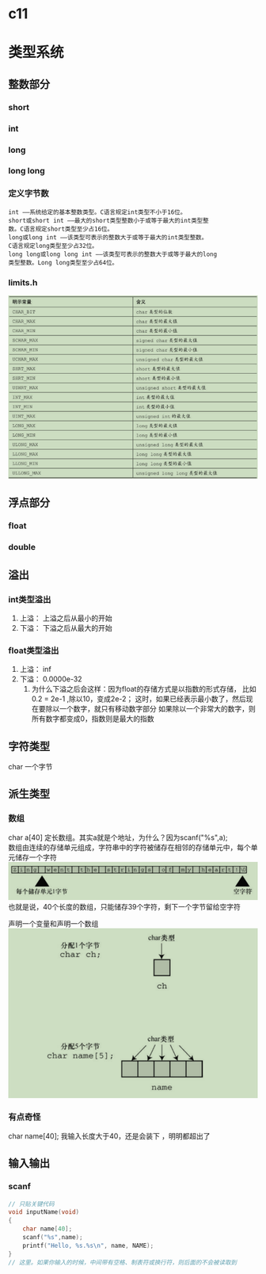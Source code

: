 # c11

# 类型系统

## 整数部分
### short

### int

### long

### long long

### 定义字节数
```text
int ——系统给定的基本整数类型。C语言规定int类型不小于16位。
short或short int ——最大的short类型整数小于或等于最大的int类型整
数。C语言规定short类型至少占16位。
long或long int ——该类型可表示的整数大于或等于最大的int类型整数。
C语言规定long类型至少占32位。
long long或long long int ——该类型可表示的整数大于或等于最大的long
类型整数。Long long类型至少占64位。
```

### limits.h
![Alt text](image-2.png)

## 浮点部分
### float

### double
## 溢出
### int类型溢出
1. 上溢： 上溢之后从最小的开始
2. 下溢： 下溢之后从最大的开始

### float类型溢出
1. 上溢： inf
2. 下溢： 0.0000e-32
   1. 为什么下溢之后会这样：因为float的存储方式是以指数的形式存储，
      比如 0.2 = 2e-1 ,除以10，变成2e-2；
      这时，如果已经表示最小数了，然后现在要除以一个数字，就只有移动数字部分
      如果除以一个非常大的数字，则所有数字都变成0，指数则是最大的指数


## 字符类型
char 一个字节

## 派生类型

### 数组
char a[40] 定长数组。其实a就是个地址，为什么？因为scanf("%s",a);  
数组由连续的存储单元组成，字符串中的字符被储存在相邻的存储单元中，每个单元储存一个字符   
![数组由连续的存储单元组成](image.png)  
也就是说，40个长度的数组，只能储存39个字符，剩下一个字节留给空字符

 声明一个变量和声明一个数组  
![Alt text](image-1.png)

### 有点奇怪
char name[40];  我输入长度大于40，还是会装下 ，明明都超出了

## 输入输出

### scanf
```c
// 只贴关键代码
void inputName(void)
{
    char name[40];
    scanf("%s",name);
    printf("Hello, %s.%s\n", name, NAME);
}
// 这里。如果你输入的时候，中间带有空格、制表符或换行符，则后面的不会被读取到
```
